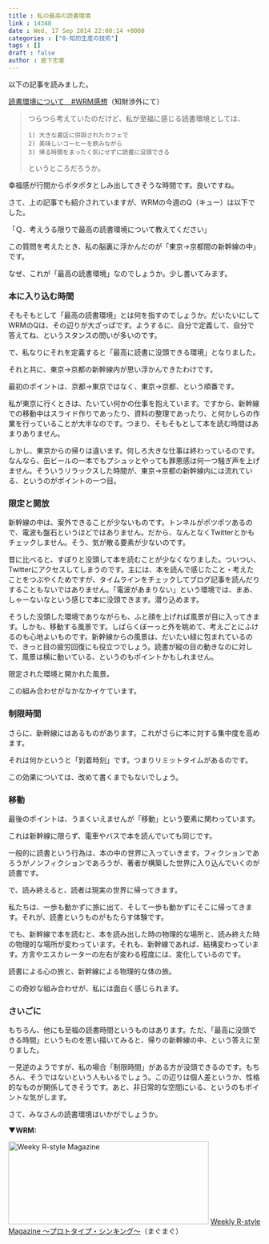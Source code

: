 ```yaml
---
title : 私の最高の読書環境
link : 14348
date : Wed, 17 Sep 2014 22:00:14 +0000
categories : ["0-知的生産の技術"]
tags : []
draft : false
author : 倉下忠憲
---
```


以下の記事を読みました。

<a href="http://iplicensing.senri4000.com/blog-entry-1118.html" target="_blank">読書環境について　#WRM感想</a>（知財渉外にて）

<blockquote>つらつら考えていたのだけど、私が至福に感じる読書環境としては、

    1) 大きな書店に併設されたカフェで
    2) 美味しいコーヒーを飲みながら
    3) 帰る時間をまったく気にせずに読書に没頭できる

というところだろうか。</blockquote>

幸福感が行間からポタポタとしみ出してきそうな時間です。良いですね。

さて、上の記事でも紹介されていますが、WRMの今週のQ（キュー）は以下でした。

「Ｑ．考えうる限りで最高の読書環境について教えてください」

この質問を考えたとき、私の脳裏に浮かんだのが「東京→京都間の新幹線の中」です。

なぜ、これが「最高の読書環境」なのでしょうか。少し書いてみます。

<H3>本に入り込む時間</H3>

そもそもとして「最高の読書環境」とは何を指すのでしょうか。だいたいにしてWRMのQは、その辺りが大ざっぱです。ようするに、自分で定義して、自分で答えてね、というスタンスの問いが多いのです。

で、私なりにそれを定義すると「最高に読書に没頭できる環境」となりました。

それと共に、東京→京都の新幹線内が思い浮かんできたわけです。

最初のポイントは、京都→東京ではなく、東京→京都、という順番です。

私が東京に行くときは、たいてい何かの仕事を抱えています。ですから、新幹線での移動中はスライド作りであったり、資料の整理であったり、と何かしらの作業を行っていることが大半なのです。つまり、そもそもとして本を読む時間はあまりありません。

しかし、東京からの帰りは違います。何しろ大きな仕事は終わっているのです。なんなら、缶ビールの一本でもプシュッとやっても罪悪感は何一つ騒ぎ声を上げません。そういうリラックスした時間が、東京→京都の新幹線内には流れている、というのがポイントの一つ目。

<H3>限定と開放</H3>

新幹線の中は、案外できることが少ないものです。トンネルがポツポツあるので、電波も盤石というほどではありません。だから、なんとなくTwitterとかもチェックしません。そう、気が散る要素が少ないのです。

昔に比べると、すぼりと没頭して本を読むことが少なくなりました。ついつい、Twitterにアクセスしてしまうのです。主には、本を読んで感じたこと・考えたことをつぶやくためですが、タイムラインをチェックしてブログ記事を読んだりすることもないではありません。「電波があまりない」という環境では、まあ、しゃーないなという感じで本に没頭できます。潜り込めます。

そうした没頭した環境でありながらも、ふと顔を上げれば風景が目に入ってきます。しかも、移動する風景です。しばらくぼーっと外を眺めて、考えごとにふけるのも心地よいものです。新幹線からの風景は、だいたい緑に包まれているので、きっと目の疲労回復にも役立つでしょう。読書が縦の目の動きなのに対して、風景は横に動いている、というのもポイントかもしれません。

限定された環境と開かれた風景。

この組み合わせがなかなかイケています。

<H3>制限時間</H3>

さらに、新幹線にはあるものがあります。これがさらに本に対する集中度を高めます。

それは何かというと「到着時刻」です。つまりリミットタイムがあるのです。

この効果については、改めて書くまでもないでしょう。

<H3>移動</H3>

最後のポイントは、うまくいえませんが「移動」という要素に関わっています。

これは新幹線に限らず、電車やバスで本を読んでいても同じです。

一般的に読書という行為は、本の中の世界に入っていきます。フィクションであろうがノンフィクションであろうが、著者が構築した世界に入り込んでいくのが読書です。

で、読み終えると、読者は現実の世界に帰ってきます。

私たちは、一歩も動かずに旅に出て、そして一歩も動かずにそこに帰ってきます。それが、読書というものがもたらす体験です。

でも、新幹線で本を読むと、本を読み出した時の物理的な場所と、読み終えた時の物理的な場所が変わっています。それも、新幹線であれば、結構変わっています。方言やエスカレーターの左右が変わる程度には、変化しているのです。

読書による心の旅と、新幹線による物理的な体の旅。

この奇妙な組み合わせが、私には面白く感じられます。

<H3>さいごに</H3>

もちろん、他にも至福の読書時間というものはあります。ただ、「最高に没頭できる時間」というものを思い描いてみると、帰りの新幹線の中、という答えに至りました。

一見逆のようですが、私の場合「制限時間」がある方が没頭できるのです。もちろん、そうではないという人もいるでしょう。この辺りは個人差というか、性格的なものが関係してきそうです。あと、非日常的な空間にいる、というのもポイントな気がします。

さて、みなさんの読書環境はいかがでしょうか。

<strong>▼WRM:</strong>

<a href="http://www.mag2.com/m/0001185133.html" target="_blank"><img src="https://rashita.net/blog/wp-content/uploads/2010/09/mmbanner.jpg" alt="Weeky R-style Magazine" width="400" height="165" class="alignnone size-full wp-image-12201" /></a>
<a href="http://www.mag2.com/m/0001185133.html" target="_blank">Weekly R-style Magazine ～プロトタイプ・シンキング～</a>（まぐまぐ）